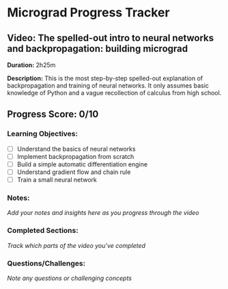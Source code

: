 # Micrograd Progress Tracker

## Video: The spelled-out intro to neural networks and backpropagation: building micrograd
**Duration:** 2h25m

**Description:** This is the most step-by-step spelled-out explanation of backpropagation and training of neural networks. It only assumes basic knowledge of Python and a vague recollection of calculus from high school.

## Progress Score: 0/10

### Learning Objectives:
- [ ] Understand the basics of neural networks
- [ ] Implement backpropagation from scratch
- [ ] Build a simple automatic differentiation engine
- [ ] Understand gradient flow and chain rule
- [ ] Train a small neural network

### Notes:
*Add your notes and insights here as you progress through the video*

### Completed Sections:
*Track which parts of the video you've completed*

### Questions/Challenges:
*Note any questions or challenging concepts* 